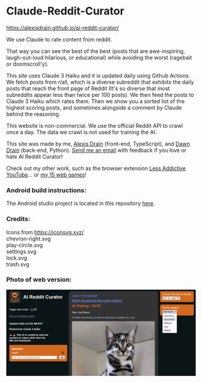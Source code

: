 # Claude-Reddit-Curator  
https://alexisdrain.github.io/ai-reddit-curator/  

We use Claude to rate content from reddit.  

That way you can see the best of the best (posts that are awe-inspiring, laugh-out-loud hilarious, or educational) while avoiding the worst (ragebait or doomscroll'y).  

This site uses Claude 3 Haiku and it is updated daily using Github Actions. We fetch posts from r/all, which is a diverse subreddit that exhibits the daily posts that reach the front page of Reddit (It's so diverse that most subreddits appear less than twice per 100 posts). We then feed the posts to Claude 3 Haiku which rates them. Then we show you a sorted list of the highest scoring posts, and sometimes alongside a comment by Claude behind the reasoning.  

This website is non-commercial. We use the official Reddit API to crawl once a day. The data we crawl is not used for training the AI.  

This site was made by me, [Alexis Drain](https://github.com/AlexisDrain) (front-end, TypeScript), and [Dawn Drain](https://github.com/DawnDrain) (back-end, Python). [Send me an email](mailto:AlexisDrain97@gmail.com) with feedback if you love or hate AI Reddit Curator!  

Check out my other work, such as the browser extension [Less Addictive YouTube](https://addons.mozilla.org/en-US/firefox/addon/less-addictive-youtube/)... or [my 15 web games](https://alexclay.itch.io/)!

### Android build instructions:  
The Android studio project is located in this repository [here](https://github.com/AlexisDrain/ai-reddit-curator/tree/main/website/my-app/android).  


### Credits:  
Icons from https://iconsvg.xyz/  
chevron-right.svg  
play-circle.svg  
settings.svg  
lock.svg  
trash.svg  

### Photo of web version:
![Photo of web version in action](https://raw.githubusercontent.com/AlexisDrain/ai-reddit-curator/refs/heads/main/_misc/screenshots/Web-screenshot.png)  
